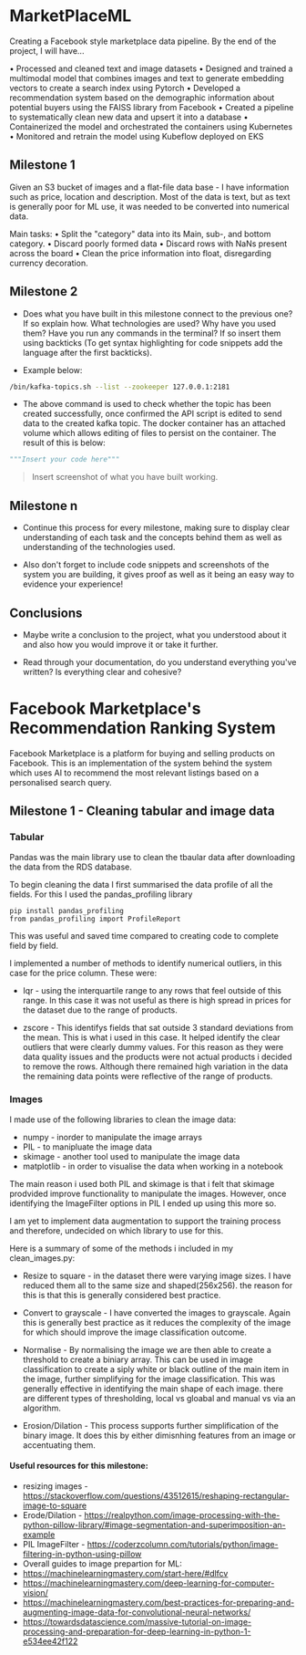 # MarketPlaceML
Creating a Facebook style marketplace data pipeline. By the end of the project, I will have...

• Processed and cleaned text and image datasets
• Designed and trained a multimodal model that combines images and text to generate embedding vectors to create a search index using Pytorch
• Developed a recommendation system based on the demographic information about potential buyers using the FAISS library from Facebook
• Created a pipeline to systematically clean new data and upsert it into a database
• Containerized the model and orchestrated the containers using Kubernetes
• Monitored and retrain the model using Kubeflow deployed on EKS 

## Milestone 1
Given an S3 bucket of images and a flat-file data base - I have information such as price, location and description. Most of the data is text, but as text is generally poor for ML use, it was needed to be converted into numerical data.

Main tasks:
• Split the "category" data into its Main, sub-, and bottom category.
• Discard poorly formed data
• Discard rows with NaNs present across the board
• Clean the price information into float, disregarding currency decoration.



## Milestone 2

- Does what you have built in this milestone connect to the previous one? If so explain how. What technologies are used? Why have you used them? Have you run any commands in the terminal? If so insert them using backticks (To get syntax highlighting for code snippets add the language after the first backticks).

- Example below:

```bash
/bin/kafka-topics.sh --list --zookeeper 127.0.0.1:2181
```

- The above command is used to check whether the topic has been created successfully, once confirmed the API script is edited to send data to the created kafka topic. The docker container has an attached volume which allows editing of files to persist on the container. The result of this is below:

```python
"""Insert your code here"""
```

> Insert screenshot of what you have built working.

## Milestone n

- Continue this process for every milestone, making sure to display clear understanding of each task and the concepts behind them as well as understanding of the technologies used.

- Also don't forget to include code snippets and screenshots of the system you are building, it gives proof as well as it being an easy way to evidence your experience!

## Conclusions

- Maybe write a conclusion to the project, what you understood about it and also how you would improve it or take it further.

- Read through your documentation, do you understand everything you've written? Is everything clear and cohesive?

# Facebook Marketplace's Recommendation Ranking System
Facebook Marketplace is a platform for buying and selling products on Facebook. This is an implementation of the system behind the system which uses AI to recommend the most relevant listings based on a personalised search query.

## Milestone 1 - Cleaning tabular and image data
### Tabular
Pandas was the main library use to clean the tbaular data after downloading the data from the RDS database.

To begin cleaning the data I first summarised the data profile of all the fields. For this I used the pandas_profiling library

```
pip install pandas_profiling
from pandas_profiling import ProfileReport
```
This was useful and saved time compared to creating code to complete field by field.

I implemented a number of methods to identify numerical outliers, in this case for the price column. These were:

- Iqr - using the interquartile range to any rows that feel outside of this range. In this case it was not useful as there is high spread in prices for the dataset due to the range of products.

- zscore - This identifys fields that sat outside 3 standard deviations from the mean. This is what i used in this case. It helped identify the clear outliers that were clearly dummy values. For this reason as they were data quality issues and the products were not actual products i decided to remove the rows. Although there remained high variation in the data the remaining data points were reflective of the range of products.

### Images
I made use of the following libraries to clean the image data:

- numpy - inorder to manipulate the image arrays
- PIL - to manipluate the image data
- skimage - another tool used to manipulate the image data
- matplotlib - in order to visualise the data when working in a notebook

The main reason i used both PIL and skimage is that i felt that skimage prodvided improve functionality to manipulate the images. However, once identifying the ImageFilter options in PIL I ended up using this more so.

I am yet to implement data augmentation to support the training process and therefore, undecided on which library to use for this.

Here is a summary of some of the methods i included in my clean_images.py:

- Resize to square - in the dataset there were varying image sizes. I have reduced them all to the same size and shaped(256x256). the reason for this is that this is generally considered best practice.

- Convert to grayscale - I have converted the images to grayscale. Again this is generally best practice as it reduces the complexity of the image for which should improve the image classification outcome.

- Normalise - By normalising the image we are then able to create a threshold to create a biniary array. This can be used in image classification to create a siply white or black outline of the main item in the image, further simplifying for the image classification. This was generally effective in identifying the main shape of each image. there are different types of thresholding, local vs gloabal and manual vs via an algorithm.

- Erosion/Dilation - This process supports further simplification of the binary image. It does this by either dimisnhing features from an image or accentuating them.


#### Useful resources for this milestone:
- resizing images - https://stackoverflow.com/questions/43512615/reshaping-rectangular-image-to-square
- Erode/Dilation - https://realpython.com/image-processing-with-the-python-pillow-library/#image-segmentation-and-superimposition-an-example
- PIL ImageFilter - https://coderzcolumn.com/tutorials/python/image-filtering-in-python-using-pillow
- Overall guides to image prepartion for ML:
- https://machinelearningmastery.com/start-here/#dlfcv
- https://machinelearningmastery.com/deep-learning-for-computer-vision/
- https://machinelearningmastery.com/best-practices-for-preparing-and-augmenting-image-data-for-convolutional-neural-networks/
- https://towardsdatascience.com/massive-tutorial-on-image-processing-and-preparation-for-deep-learning-in-python-1-e534ee42f122
